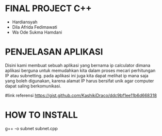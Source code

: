 # FINAL PROJECT C++
- Hardiansyah
- Dila Afrida Fedimawati
- Wa Ode Sukma Hamdani

# PENJELASAN APLIKASI
Disini kami membuat sebuah aplikasi yang bernama ip calculator dimana aplikasi berguna untuk memudahkan kita dalam proses mecari perhitungan IP atau subnetting. pada aplikasi ini juga kita dapat melihat ip mana saja yang boleh digunakan, karena alamat IP harus bersifat unik agar computer dapat saling berkomunikasi.
 
 #link referensi
 https://gist.github.com/KashikiDraco/ddc9bf1ee11b6d668318
 
 # HOW TO INSTALL
g++ -o subnet  subnet.cpp

